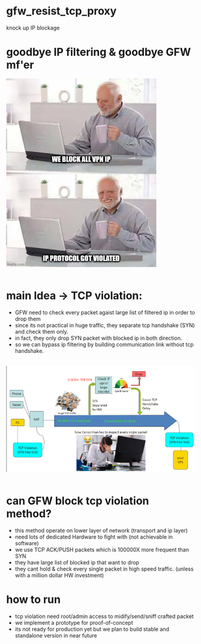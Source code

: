 # gfw_resist_tcp_proxy
knock up IP blockage

# goodbye IP filtering & goodbye GFW mf'er
<img src="/meme.jpg?raw=true" width="400" >
<br><br>

# main Idea -> TCP violation:
- GFW need to check every packet agaist large list of filtered ip in order to drop them<br>
- since its not practical in huge traffic, they separate tcp handshake (SYN) and check them only.<br>
- in fact, they only drop SYN packet with blocked ip in both direction.
- so we can bypass ip filtering by building communication link without tcp handshake.<br><br>
<img src="/slide1.png?raw=true" width="800" >
<br><br>

# can GFW block tcp violation method?
- this method operate on lower layer of network (transport and ip layer)
- need lots of dedicated Hardware to fight with (not achievable in software)
- we use TCP ACK/PUSH packets which is 100000X more frequent than SYN
- they have large list of blocked ip that want to drop
- they cant hold & check every single packet in high speed traffic. (unless with a million dollar HW investment)

# how to run
- tcp violation need root/admin access to midify/send/sniff crafted packet
- we implement a prototype for proof-of-concept
- its not ready for production yet but we plan to build stable and standalone version in near future
